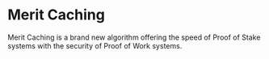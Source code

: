 # Merit Caching

Merit Caching is a brand new algorithm offering the speed of Proof of Stake systems with the security of Proof of Work systems.
